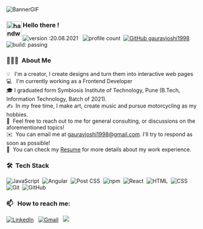 ![BannerGIF](https://user-images.githubusercontent.com/39513876/112361914-e021f800-8cf9-11eb-9aac-a2b675065afc.gif)


### <img alt="handwavegif" src="https://user-images.githubusercontent.com/39513876/112366216-8cfe7400-8cfe-11eb-8116-7d3dbae20e97.gif" width='40' align="left"/> Hello there !
![version :20.08.2021](https://img.shields.io/badge/version-20.08.2021-informational) &nbsp;
![profile count](https://komarev.com/ghpvc/?username=gauravjoshi1998&color=red)&nbsp;
[![GitHub gauravjoshi1998](https://img.shields.io/github/followers/gauravjoshi1998?label=follow&style=social)](https://github.com/gauravjoshi1998)&nbsp;
![build: passing](https://img.shields.io/badge/build-passing-success)
### 👨🏻‍💻 &nbsp;About Me

💡 &nbsp; I'm a creator, I create designs and turn them into interactive web pages \
💻 &nbsp; I'm currently working as a Frontend Developer\
🎓&nbsp;I graduated form Symbiosis Institute of Technology, Pune (B.Tech, Information Technology, Batch of 2021).\
✍️ &nbsp;In my free time, I make art, create music and pursue motorcycling as my hobbies.\
💬 &nbsp;Feel free to reach out to me for general consulting, or discussions on the aforementioned topics!\
✉️ &nbsp;You can email me at gauravjoshi1998@gmail.com. I'll try to respond as soon as possible!\
📄 &nbsp;You can check my [Resume](https://drive.google.com/file/d/1HsnutHvyLLjviTxQP05431eFhlcTX-kk/view?usp=sharing) for more details about my work experience.


### 🛠 &nbsp;Tech Stack

![JavaScript](https://badges.aleen42.com/src/javascript.svg)&nbsp;
![Angular](https://badges.aleen42.com/src/angular.svg)&nbsp;
![Post CSS](https://badges.aleen42.com/src/postcss.svg)&nbsp;
![npm](https://badges.aleen42.com/src/npm.svg)&nbsp;
![React](https://badges.aleen42.com/src/react.svg)&nbsp;
![HTML](https://img.shields.io/badge/-HTML-05122A?style=flat&logo=HTML5)&nbsp;
![CSS](https://img.shields.io/badge/-CSS-05122A?style=flat&logo=CSS3&logoColor=1572B6)&nbsp;
![Git](https://img.shields.io/badge/-Git-05122A?style=flat&logo=git)&nbsp;
![GitHub](https://badges.aleen42.com/src/github.svg)&nbsp;

### 📫 &nbsp; How to reach me:


<a href="https://www.linkedin.com/in/gauravjoshi1998/"><img alt="LinkedIn" src="https://img.shields.io/badge/linkedin%20-%230077B5.svg?&style=flat&logo=linkedin&logoColor=white"/></a> &nbsp;
<a href="mailto:gauravjoshi1998@gmail.com"><img alt="Gmail" src="https://img.shields.io/badge/Gmail-D14836?style=flat&logo=gmail&logoColor=white" /></a> &nbsp;
<a href="https://instagram.com/gauravjoshi1998"><img src="https://badges.aleen42.com/src/instagram.svg"/></a> &nbsp;
